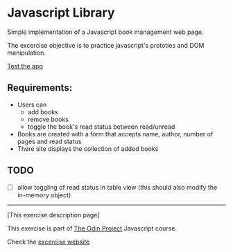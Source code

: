 # Javascript Library

Simple implementation of a Javascript book management web page.

The excercise objective is to practice javascript's prototies and DOM manipulation.

[Test the app](https://nico-or.github.io/TOP_javascript_library/)

## Requirements:
- Users can
  - add books
  - remove books
  - toggle the book's read status between read/unread
- Books are created with a form that accepts name, author, number of pages and read status
- There site displays the collection of added books

## TODO
- [ ] allow toggling of read status in table view (this should also modify the in-memory object)

---

[This exercise description page]

This exercise is part of [The Odin Project][top home] Javascript course.

Check the [excercise website][project page]

[top home]: https://www.theodinproject.com/lessons/javascript-library
[project page]: https://www.theodinproject.com/lessons/javascript-library
